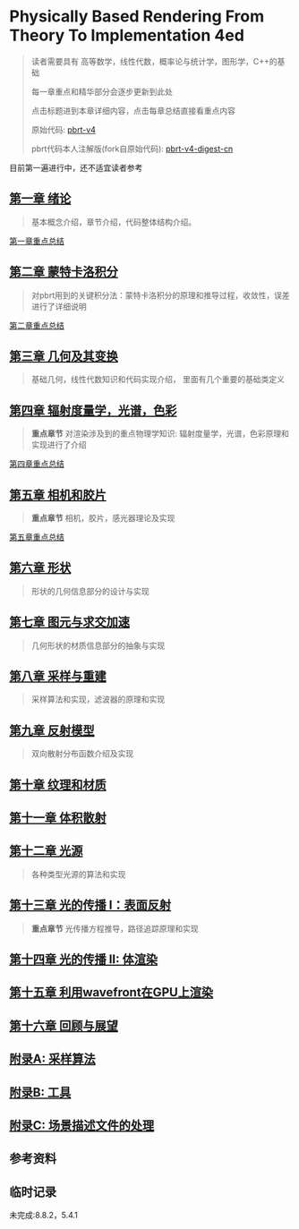 # Physically Based Rendering From Theory To Implementation 4ed

> 读者需要具有 高等数学，线性代数，概率论与统计学，图形学，C++的基础
>
> 每一章重点和精华部分会逐步更新到此处
>
> 点击标题进到本章详细内容，点击每章总结直接看重点内容
>
> 原始代码: [pbrt-v4](https://github.com/mmp/pbrt-v4)
>
> pbrt代码本人注解版(fork自原始代码): [pbrt-v4-digest-cn](https://github.com/Ryu613/pbrt-v4-digest-cn)

目前第一遍进行中，还不适宜读者参考

## [第一章 绪论](chapter1/chapter1.md)

> 基本概念介绍，章节介绍，代码整体结构介绍。

[第一章重点总结](chapter1/ch1_summary.md)

## [第二章 蒙特卡洛积分](chapter2/chapter2.md)

> 对pbrt用到的关键积分法：蒙特卡洛积分的原理和推导过程，收敛性，误差进行了详细说明

[第二章重点总结](chapter2/ch2_summary.md)

## [第三章 几何及其变换](chapter3/chapter3.md)

> 基础几何，线性代数知识和代码实现介绍， 里面有几个重要的基础类定义

## [第四章 辐射度量学，光谱，色彩](chapter4/chapter4.md)

> **重点章节**
> 对渲染涉及到的重点物理学知识: 辐射度量学，光谱，色彩原理和实现进行了介绍

[第四章重点总结](chapter4/ch4_summary.md)

## [第五章 相机和胶片](chapter5/chapter5.md)

> **重点章节**
> 相机，胶片，感光器理论及实现

[第五章重点总结](chapter5/ch5_summary.md)

## [第六章 形状](chapter6/chapter6.md)

> 形状的几何信息部分的设计与实现

## [第七章 图元与求交加速](chapter7/chapter7.md)

> 几何形状的材质信息部分的抽象与实现

## [第八章 采样与重建](chapter8/chapter8.md)

> 采样算法和实现，滤波器的原理和实现

## [第九章 反射模型](chapter9/chapter9.md)

> 双向散射分布函数介绍及实现

## [第十章 纹理和材质](chapter10/chapter10.md)

## [第十一章 体积散射](chapter11/chapter11.md)

## [第十二章 光源](chapter12/chapter12.md)

> 各种类型光源的算法和实现

## [第十三章 光的传播 I：表面反射](chapter13/chapter13.md)

> **重点章节**
> 光传播方程推导，路径追踪原理和实现

## [第十四章 光的传播 II: 体渲染](chapter14/chapter14.md)

## [第十五章 利用wavefront在GPU上渲染](chapter15/chapter15.md)

## [第十六章 回顾与展望](chapter16/chapter16.md)

## [附录A: 采样算法](appendix_A/appendix_A.md)

## [附录B: 工具](appendix_B/appendix_B.md)

## [附录C: 场景描述文件的处理](appendix_C/appendix_C.md)

## 参考资料

## 临时记录

未完成:8.8.2，5.4.1
